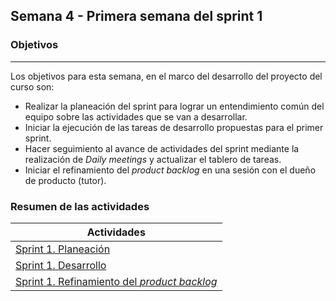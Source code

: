 ## Semana 4 - Primera semana del sprint 1
### Objetivos
---

Los objetivos para esta semana, en el marco del desarrollo del proyecto del curso son:

* Realizar la planeación del sprint para lograr un entendimiento común del equipo sobre las actividades que se van a desarrollar.
* Iniciar la ejecución de las tareas de desarrollo propuestas para el primer sprint.
* Hacer seguimiento al avance de actividades del sprint mediante la realización de *Daily meetings* y actualizar el tablero de tareas.
* Iniciar el refinamiento del *product backlog* en una sesión con el dueño de producto (tutor).
 
### Resumen de las actividades

| Actividades   |
|---------------|
|[Sprint 1. Planeación](../semana4/s4_planeacion_sprint)  |
|[Sprint 1. Desarrollo](../semana4/s4_desarrollo)|
|[Sprint 1. Refinamiento del *product backlog*](../semana5/s5_grooming)|
